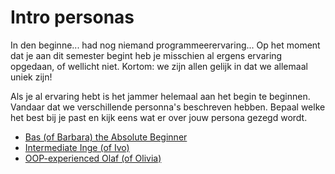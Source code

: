# Intro personas

In den beginne... had nog niemand programmeerervaring... Op het moment dat je aan dit semester begint heb je misschien al ergens ervaring opgedaan, of wellicht niet. Kortom: we zijn allen gelijk in dat we allemaal uniek zijn! 

Als je al ervaring hebt is het jammer helemaal aan het begin te beginnen. Vandaar dat we verschillende personna's beschreven hebben. Bepaal welke het best bij je past en kijk eens wat er over jouw persona gezegd wordt. 


+ [Bas (of Barbara) the Absolute Beginner](Bas.md)
+ [Intermediate Inge (of Ivo)](Inge.md)
+ [OOP-experienced Olaf (of Olivia)](Olaf.md)